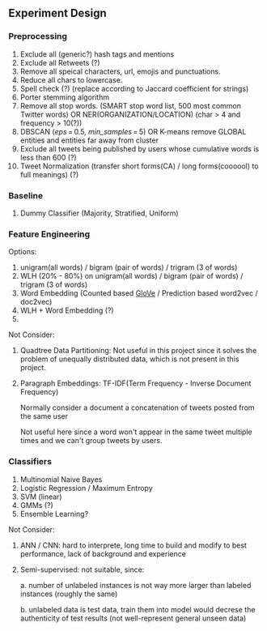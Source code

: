 [GloVe]: https://nlp.stanford.edu/projects/glove/



## Experiment Design

### Preprocessing

1. Exclude all (generic?) hash tags and mentions
2. Exclude all Retweets (?)
3. Remove all speical characters, url, emojis and punctuations.
4. Reduce all chars to lowercase.
5. Spell check (?) (replace according to Jaccard coefficient for strings)
6. Porter stemming algorithm
7. Remove all stop words. (SMART stop word list, 500 most common Twitter words) OR NER(ORGANIZATION/LOCATION) (char > 4 and frequency > 10(?))
8. DBSCAN (*eps* = 0.5, *min_samples* = 5) OR K-means remove GLOBAL entities and entities far away from cluster
9. Exclude all tweets being published by users whose cumulative words is less than 600 (?)
10. Tweet Normalization (transfer short forms(CA) / long forms(coooool) to full meanings) (?)

### Baseline

1. Dummy Classifier (Majority, Stratified, Uniform)

### Feature Engineering 

Options:

1. unigram(all words) / bigram (pair of words) / trigram (3 of words)
2. WLH (20% - 80%) on unigram(all words) / bigram (pair of words) / trigram (3 of words)
3. Word Embedding (Counted based [GloVe] / Prediction based word2vec / doc2vec)
4. WLH + Word Embedding  (?)
5. 

Not Consider:

1. Quadtree Data Partitioning: Not useful in this project since it solves the problem of unequally distributed data, which is not present in this project.

2. Paragraph Embeddings: TF-IDF(Term Frequency - Inverse Document Frequency)

   Normally consider a document a concatenation of tweets posted from the same user

   Not useful here since a word won't appear in the same tweet multiple times and we can't group tweets by users. 

### Classifiers

1. Multinomial Naive Bayes
2. Logistic Regression / Maximum Entropy
3. SVM (linear)
4. GMMs (?)
5. Ensemble Learning?

Not Consider:

1. ANN / CNN: hard to interprete, long time to build and modify to best performance, lack of background and experience

2. Semi-supervised: not suitable, since:

   a. number of unlabeled instances is not way more larger than labeled instances (roughly the same)

   b. unlabeled data is test data, train them into model would decrese the authenticity of test results (not well-represent general unseen data)
